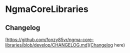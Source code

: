 # NgmaCoreLibraries

## Changelog
[https://github.com/fonzy85vr/ngma-core-libraries/blob/develop/CHANGELOG.md](Changelog here)